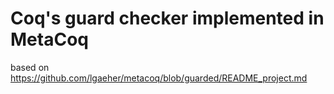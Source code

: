 # Coq's guard checker implemented in MetaCoq

based on https://github.com/lgaeher/metacoq/blob/guarded/README_project.md
